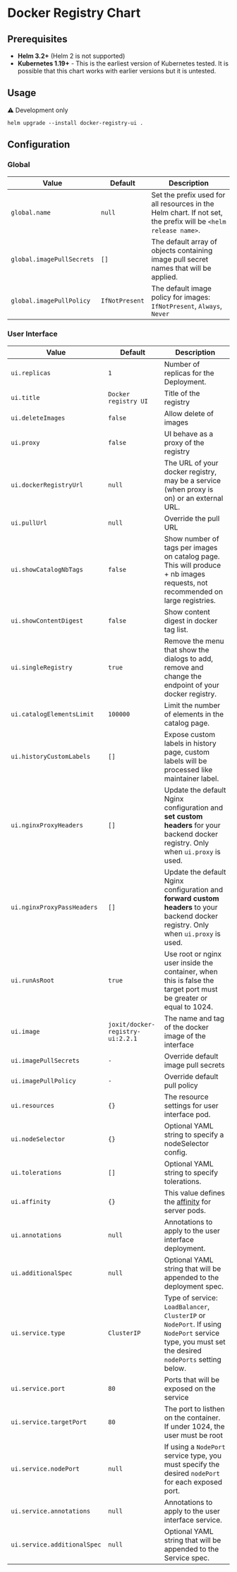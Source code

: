 # Docker Registry Chart

## Prerequisites
  * **Helm 3.2+** (Helm 2 is not supported)
  * **Kubernetes 1.19+** - This is the earliest version of Kubernetes tested.
    It is possible that this chart works with earlier versions but it is
    untested.

## Usage

:warning: Development only

```
helm upgrade --install docker-registry-ui .
```

## Configuration

### Global

| Value | Default | Description |
| --- | --- | --- |
| `global.name` | `null` | Set the prefix used for all resources in the Helm chart. If not set, the prefix will be `<helm release name>`. |
| `global.imagePullSecrets` | `[]` | The default array of objects containing image pull secret names that will be applied. |
| `global.imagePullPolicy` | `IfNotPresent` | The default image policy for images: `IfNotPresent`, `Always`, `Never` |

### User Interface

| Value | Default | Description |
| --- | --- | --- |
| `ui.replicas` | `1` | Number of replicas for the Deployment. |
| `ui.title` | `Docker registry UI` | Title of the registry |
| `ui.deleteImages` | `false` | Allow delete of images |
| `ui.proxy` | `false` | UI behave as a proxy of the registry |
| `ui.dockerRegistryUrl` | `null` | The URL of your docker registry, may be a service (when proxy is on) or an external URL. |
| `ui.pullUrl` | `null` | Override the pull URL |
| `ui.showCatalogNbTags` | `false` | Show number of tags per images on catalog page. This will produce + nb images requests, not recommended on large registries. |
| `ui.showContentDigest` | `false` | Show content digest in docker tag list. |
| `ui.singleRegistry` | `true` | Remove the menu that show the dialogs to add, remove and change the endpoint of your docker registry. |
| `ui.catalogElementsLimit` | `100000` | Limit the number of elements in the catalog page. |
| `ui.historyCustomLabels` | `[]` | Expose custom labels in history page, custom labels will be processed like maintainer label. |
| `ui.nginxProxyHeaders` | `[]` | Update the default Nginx configuration and **set custom headers** for your backend docker registry. Only when `ui.proxy` is used. |
| `ui.nginxProxyPassHeaders` | `[]` | Update the default Nginx configuration and **forward custom headers** to your backend docker registry. Only when `ui.proxy` is used. |
| `ui.runAsRoot` | `true` | Use root or nginx user inside the container, when this is false the target port must be greater or equal to 1024. |
| `ui.image` | `joxit/docker-registry-ui:2.2.1` | The name and tag of the docker image of the interface |
| `ui.imagePullSecrets` | `-` | Override default image pull secrets |
| `ui.imagePullPolicy` | `-` | Override default pull policy |
| `ui.resources` | `{}` | The resource settings for user interface pod. |
| `ui.nodeSelector` | `{}` | Optional YAML string to specify a nodeSelector config. |
| `ui.tolerations` | `[]` | Optional YAML string to specify tolerations. |
| `ui.affinity` | `{}` | This value defines the [affinity](https://kubernetes.io/docs/concepts/configuration/assign-pod-node/#affinity-and-anti-affinity) for server pods. |
| `ui.annotations` | `null` | Annotations to apply to the user interface deployment. |
| `ui.additionalSpec` | `null` | Optional YAML string that will be appended to the deployment spec. |
| `ui.service.type` | `ClusterIP` | Type of service: `LoadBalancer`, `ClusterIP` or `NodePort`. If using `NodePort` service type, you must set the desired `nodePorts` setting below. |
| `ui.service.port` | `80` | Ports that will be exposed on the service |
| `ui.service.targetPort` | `80` | The port to listhen on the container. If under 1024, the user must be root |
| `ui.service.nodePort` | `null` | If using a `NodePort` service type, you must specify the desired `nodePort` for each exposed port. |
| `ui.service.annotations` | `null` | Annotations to apply to the user interface service. |
| `ui.service.additionalSpec` | `null` | Optional YAML string that will be appended to the Service spec. |
